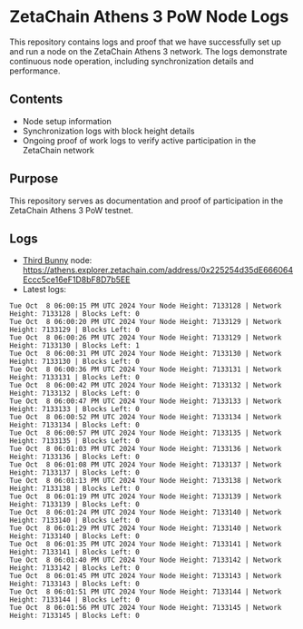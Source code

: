 # ZetaChain Athens 3 PoW Node Logs
This repository contains logs and proof that we have successfully set up and run a node on the ZetaChain Athens 3 network. The logs demonstrate continuous node operation, including synchronization details and performance.

## Contents
- Node setup information
- Synchronization logs with block height details
- Ongoing proof of work logs to verify active participation in the ZetaChain network

## Purpose
This repository serves as documentation and proof of participation in the ZetaChain Athens 3 PoW testnet.

## Logs

- [Third Bunny](https://thirdbunny.xyz/) node: https://athens.explorer.zetachain.com/address/0x225254d35dE666064Eccc5ce16eF1D8bF8D7b5EE
- Latest logs:
```
Tue Oct  8 06:00:15 PM UTC 2024 Your Node Height: 7133128 | Network Height: 7133128 | Blocks Left: 0
Tue Oct  8 06:00:20 PM UTC 2024 Your Node Height: 7133129 | Network Height: 7133129 | Blocks Left: 0
Tue Oct  8 06:00:26 PM UTC 2024 Your Node Height: 7133129 | Network Height: 7133130 | Blocks Left: 1
Tue Oct  8 06:00:31 PM UTC 2024 Your Node Height: 7133130 | Network Height: 7133130 | Blocks Left: 0
Tue Oct  8 06:00:36 PM UTC 2024 Your Node Height: 7133131 | Network Height: 7133131 | Blocks Left: 0
Tue Oct  8 06:00:42 PM UTC 2024 Your Node Height: 7133132 | Network Height: 7133132 | Blocks Left: 0
Tue Oct  8 06:00:47 PM UTC 2024 Your Node Height: 7133133 | Network Height: 7133133 | Blocks Left: 0
Tue Oct  8 06:00:52 PM UTC 2024 Your Node Height: 7133134 | Network Height: 7133134 | Blocks Left: 0
Tue Oct  8 06:00:57 PM UTC 2024 Your Node Height: 7133135 | Network Height: 7133135 | Blocks Left: 0
Tue Oct  8 06:01:03 PM UTC 2024 Your Node Height: 7133136 | Network Height: 7133136 | Blocks Left: 0
Tue Oct  8 06:01:08 PM UTC 2024 Your Node Height: 7133137 | Network Height: 7133137 | Blocks Left: 0
Tue Oct  8 06:01:13 PM UTC 2024 Your Node Height: 7133138 | Network Height: 7133138 | Blocks Left: 0
Tue Oct  8 06:01:19 PM UTC 2024 Your Node Height: 7133139 | Network Height: 7133139 | Blocks Left: 0
Tue Oct  8 06:01:24 PM UTC 2024 Your Node Height: 7133140 | Network Height: 7133140 | Blocks Left: 0
Tue Oct  8 06:01:29 PM UTC 2024 Your Node Height: 7133140 | Network Height: 7133140 | Blocks Left: 0
Tue Oct  8 06:01:35 PM UTC 2024 Your Node Height: 7133141 | Network Height: 7133141 | Blocks Left: 0
Tue Oct  8 06:01:40 PM UTC 2024 Your Node Height: 7133142 | Network Height: 7133142 | Blocks Left: 0
Tue Oct  8 06:01:45 PM UTC 2024 Your Node Height: 7133143 | Network Height: 7133143 | Blocks Left: 0
Tue Oct  8 06:01:51 PM UTC 2024 Your Node Height: 7133144 | Network Height: 7133144 | Blocks Left: 0
Tue Oct  8 06:01:56 PM UTC 2024 Your Node Height: 7133145 | Network Height: 7133145 | Blocks Left: 0
```
